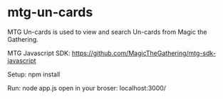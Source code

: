 # mtg-un-cards

MTG Un-cards is used to view and search Un-cards from Magic the Gathering.

MTG Javascript SDK: https://github.com/MagicTheGathering/mtg-sdk-javascript

Setup:
npm install

Run:
node app.js
open in your broser: localhost:3000/
